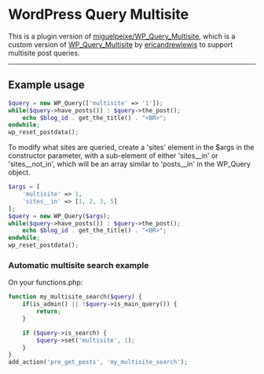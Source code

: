 # WordPress Query Multisite
This is a plugin version of [miguelpeixe/WP_Query_Multisite](https://github.com/miguelpeixe/WP_Query_Multisite), which is a custom version of [WP_Query_Multisite](https://github.com/ericandrewlewis/WP_Query_Multisite) by [ericandrewlewis](https://github.com/ericandrewlewis) to support multisite post queries.

-----------------

## Example usage

```php
$query = new WP_Query(['multisite' => '1']);
while($query->have_posts()) : $query->the_post();
    echo $blog_id . get_the_title() . "<BR>";
endwhile; 
wp_reset_postdata();
```

To modify what sites are queried, create a 'sites' element in the $args in the constructor parameter, with a sub-element of either 'sites__in' or 'sites__not_in', which will be an array similar to 'posts__in' in the WP_Query object. 

```php
$args = [
    'multisite' => 1,
    'sites__in' => [1, 2, 3, 5]
];
$query = new WP_Query($args);
while($query->have_posts()) : $query->the_post();
    echo $blog_id . get_the_title() . "<BR>";
endwhile; 
wp_reset_postdata();
```

### Automatic multisite search example

On your functions.php:

```php
function my_multisite_search($query) {
    if(is_admin() || !$query->is_main_query()) {
        return;
    }

    if ($query->is_search) {
        $query->set('multisite', 1);
    }
}
add_action('pre_get_posts', 'my_multisite_search');
```
